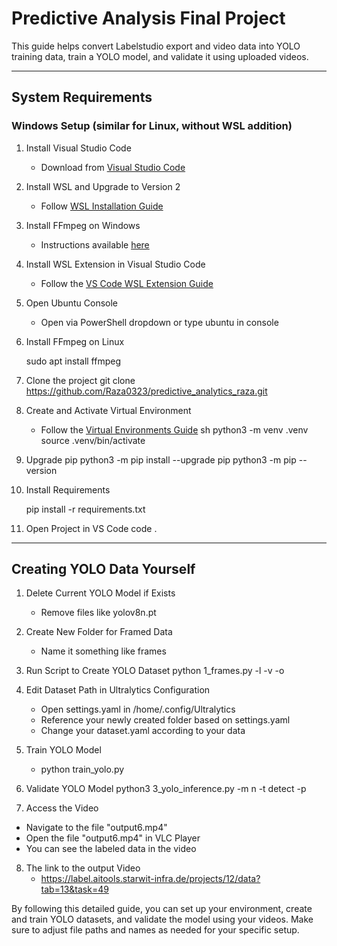 # Predictive Analysis Final Project

This guide helps convert Labelstudio export and video data into YOLO training data, train a YOLO model, and validate it using uploaded videos.

---

## System Requirements

### Windows Setup (similar for Linux, without WSL addition)

1. Install Visual Studio Code
   - Download from [Visual Studio Code](https://code.visualstudio.com/Download)

2. Install WSL and Upgrade to Version 2
   - Follow [WSL Installation Guide](https://learn.microsoft.com/de-de/windows/wsl/install)

3. Install FFmpeg on Windows
   - Instructions available [here](https://www.geeksforgeeks.org/how-to-install-ffmpeg-on-windows/)

4. Install WSL Extension in Visual Studio Code
   - Follow the [VS Code WSL Extension Guide](https://code.visualstudio.com/docs/remote/wsl)

5. Open Ubuntu Console
   - Open via PowerShell dropdown or type ubuntu in console

   
6. Install FFmpeg on Linux
   
   sudo apt install ffmpeg

7. Clone the project 
   git clone https://github.com/Raza0323/predictive_analytics_raza.git

8. Create and Activate Virtual Environment
   - Follow the [Virtual Environments Guide](https://packaging.python.org/en/latest/guides/installing-using-pip-and-virtual-environments/)
   sh
   python3 -m venv .venv
   source .venv/bin/activate
   

9. Upgrade pip
    python3 -m pip install --upgrade pip
    python3 -m pip --version
   

10. Install Requirements
    
    pip install -r requirements.txt
    

11. Open Project in VS Code
    code .
    

---

## Creating YOLO Data Yourself

1. Delete Current YOLO Model if Exists
   - Remove files like yolov8n.pt

2. Create New Folder for Framed Data
   - Name it something like frames

3. Run Script to Create YOLO Dataset
   python 1_frames.py -l <Path-of-json-file> -v <Path-of-video> -o <Path-of-the-frames-folder> 
   

4. Edit Dataset Path in Ultralytics Configuration
   - Open settings.yaml in /home/.config/Ultralytics
   - Reference your newly created folder based on settings.yaml
   - Change your dataset.yaml according to your data

5. Train YOLO Model
   - python train_yolo.py
   

6. Validate YOLO Model
  python3 3_yolo_inference.py <Path-of-the-vedio> -m n -t detect -p
   
7. Access the Video
  - Navigate to the file "output6.mp4" 
  - Open the file "output6.mp4" in VLC Player
  - You can see the labeled data in the video


8. The link to the output Video
   - https://label.aitools.starwit-infra.de/projects/12/data?tab=13&task=49



By following this detailed guide, you can set up your environment, create and train YOLO datasets, and validate the model using your videos. Make sure to adjust file paths and names as needed for your specific setup.
